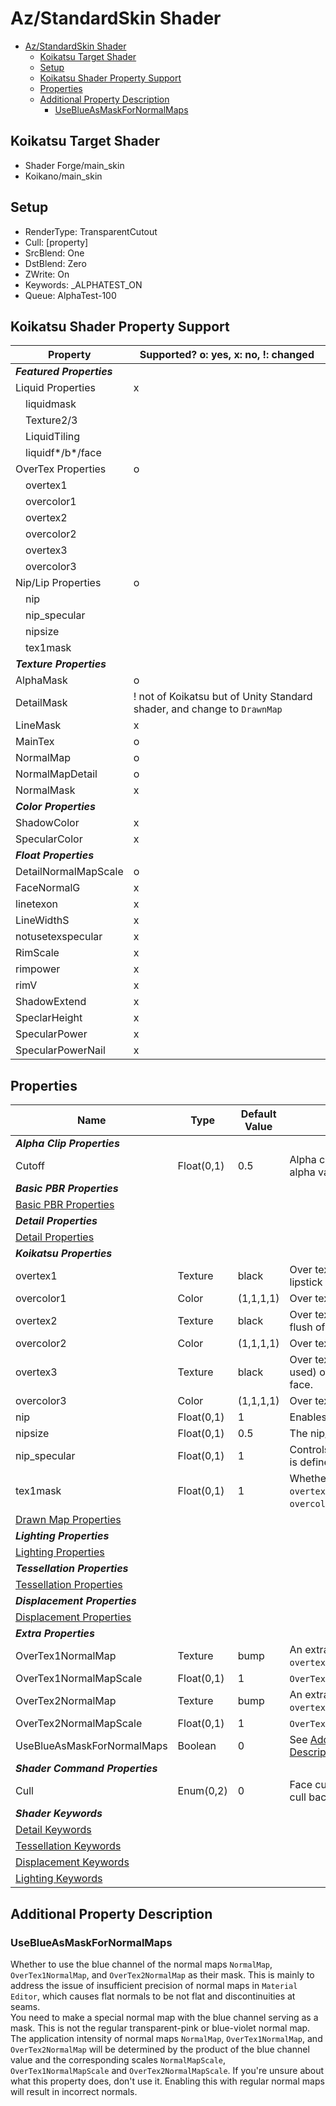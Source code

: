 # Az/StandardSkin Shader

- [Az/StandardSkin Shader](#azstandardskin-shader)
  - [Koikatsu Target Shader](#koikatsu-target-shader)
  - [Setup](#setup)
  - [Koikatsu Shader Property Support](#koikatsu-shader-property-support)
  - [Properties](#properties)
  - [Additional Property Description](#additional-property-description)
    - [UseBlueAsMaskForNormalMaps](#useblueasmaskfornormalmaps)

## Koikatsu Target Shader
- Shader Forge/main_skin
- Koikano/main_skin

## Setup
- RenderType: TransparentCutout
- Cull: [property]
- SrcBlend: One
- DstBlend: Zero
- ZWrite: On
- Keywords: _ALPHATEST_ON
- Queue: AlphaTest-100

## Koikatsu Shader Property Support
| Property                  | Supported? o: yes, x: no, !: changed                                     |
| ------------------------- | ------------------------------------------------------------------------ |
| ***Featured Properties*** |                                                                          |
| Liquid Properties         | x                                                                        |
| &#x3000;liquidmask        |                                                                          |
| &#x3000;Texture2/3        |                                                                          |
| &#x3000;LiquidTiling      |                                                                          |
| &#x3000;liquidf*/b*/face  |                                                                          |
| OverTex Properties        | o                                                                        |
| &#x3000;overtex1          |                                                                          |
| &#x3000;overcolor1        |                                                                          |
| &#x3000;overtex2          |                                                                          |
| &#x3000;overcolor2        |                                                                          |
| &#x3000;overtex3          |                                                                          |
| &#x3000;overcolor3        |                                                                          |
| Nip/Lip Properties        | o                                                                        |
| &#x3000;nip               |                                                                          |
| &#x3000;nip_specular      |                                                                          |
| &#x3000;nipsize           |                                                                          |
| &#x3000;tex1mask          |                                                                          |
| ***Texture Properties***  |                                                                          |
| AlphaMask                 | o                                                                        |
| DetailMask                | ! not of Koikatsu but of Unity Standard shader, and change to `DrawnMap` |
| LineMask                  | x                                                                        |
| MainTex                   | o                                                                        |
| NormalMap                 | o                                                                        |
| NormalMapDetail           | o                                                                        |
| NormalMask                | x                                                                        |
| ***Color Properties***    |                                                                          |
| ShadowColor               | x                                                                        |
| SpecularColor             | x                                                                        |
| ***Float Properties***    |                                                                          |
| DetailNormalMapScale      | o                                                                        |
| FaceNormalG               | x                                                                        |
| linetexon                 | x                                                                        |
| LineWidthS                | x                                                                        |
| notusetexspecular         | x                                                                        |
| RimScale                  | x                                                                        |
| rimpower                  | x                                                                        |
| rimV                      | x                                                                        |
| ShadowExtend              | x                                                                        |
| SpeclarHeight             | x                                                                        |
| SpecularPower             | x                                                                        |
| SpecularPowerNail         | x                                                                        |

## Properties
| Name                                                             | Type       | Default Value | Description                                                                                                                    |
| ---------------------------------------------------------------- | ---------- | ------------- | ------------------------------------------------------------------------------------------------------------------------------ |
| ***Alpha Clip Properties***                                      |            |               |                                                                                                                                |
| Cutoff                                                           | Float(0,1) | 0.5           | Alpha clip threshold value. Pixels with an alpha value below this will be clipped.                                             |
| ***Basic PBR Properties***                                       |            |               |                                                                                                                                |
| [Basic PBR Properties](basic_pbr_properties.md)                  |            |               |                                                                                                                                |
| ***Detail Properties***                                          |            |               |                                                                                                                                |
| [Detail Properties](detail_properties.md#properties)             |            |               |                                                                                                                                |
| ***Koikatsu Properties***                                        |            |               |                                                                                                                                |
| overtex1                                                         | Texture    | black         | Over tex 1 for nipples of the body and lipstick of the face.                                                                   |
| overcolor1                                                       | Color      | (1,1,1,1)     | Over tex 1 color.                                                                                                              |
| overtex2                                                         | Texture    | black         | Over tex 2 for pubic hairs of the body and flush of the face.                                                                  |
| overcolor2                                                       | Color      | (1,1,1,1)     | Over tex 2 color.                                                                                                              |
| overtex3                                                         | Texture    | black         | Over tex 3 for another nipple texture(not used) of the body and eyeshadow of the face.                                         |
| overcolor3                                                       | Color      | (1,1,1,1)     | Over tex 3 color.                                                                                                              |
| nip                                                              | Float(0,1) | 1             | Enables the use of `nipsize`.                                                                                                  |
| nipsize                                                          | Float(0,1) | 0.5           | The nip/lip size.                                                                                                              |
| nip_specular                                                     | Float(0,1) | 1             | Controls the nip/lip specular intensity, which is defined in `overtex1` ***green*** channel.                                   |
| tex1mask                                                         | Float(0,1) | 1             | Whether to use ***red*** and ***green*** channels of `overtex1` to mask and multiply with `overcolor1` to get the final color. |
| [Drawn Map Properties](drawn_map_properties.md)                  |            |               |                                                                                                                                |
| ***Lighting Properties***                                        |            |               |                                                                                                                                |
| [Lighting Properties](lighting_properties.md#properties)         |            |               |                                                                                                                                |
| ***Tessellation Properties***                                    |            |               |                                                                                                                                |
| [Tessellation Properties](tessellation_properties.md#properties) |            |               |                                                                                                                                |
| ***Displacement Properties***                                    |            |               |                                                                                                                                |
| [Displacement Properties](displacement_properties.md#properties) |            |               |                                                                                                                                |
| ***Extra Properties***                                           |            |               |                                                                                                                                |
| OverTex1NormalMap                                                | Texture    | bump          | An extra normal map using the UV of `overtex1` to create details for the nip/lip.                                              |
| OverTex1NormalMapScale                                           | Float(0,1) | 1             | `OverTex1NormalMap` scale.                                                                                                     |
| OverTex2NormalMap                                                | Texture    | bump          | An extra normal map using the UV of `overtex2` to create details for the pubic area.                                           |
| OverTex2NormalMapScale                                           | Float(0,1) | 1             | `OverTex2NormalMap` scale.                                                                                                     |
| UseBlueAsMaskForNormalMaps                                       | Boolean    | 0             | See [Additional Property Description/UseBlueAsMaskForNormalMaps](#useblueasmaskfornormalmaps).                                 |
| ***Shader Command Properties***                                  |            |               |                                                                                                                                |
| Cull                                                             | Enum(0,2)  | 0             | Face culling, 0 - cull off, 1 - cull front, 2 - cull back.                                                                     |
| ***Shader Keywords***                                            |            |               |                                                                                                                                |
| [Detail Keywords](detail_properties.md#keywords)                 |            |               |                                                                                                                                |
| [Tessellation Keywords](tessellation_properties.md#keywords)     |            |               |                                                                                                                                |
| [Displacement Keywords](displacement_properties.md#keywords)     |            |               |                                                                                                                                |
| [Lighting Keywords](lighting_properties.md#keywords)             |            |               |                                                                                                                                |

## Additional Property Description

### UseBlueAsMaskForNormalMaps
Whether to use the blue channel of the normal maps `NormalMap`, `OverTex1NormalMap`, and `OverTex2NormalMap` as their mask. This is mainly to address the issue of insufficient precision of normal maps in `Material Editor`, which causes flat normals to be not flat and discontinuities at seams.  
You need to make a special normal map with the blue channel serving as a mask. This is not the regular transparent-pink or blue-violet normal map. The application intensity of normal maps `NormalMap`, `OverTex1NormalMap`, and `OverTex2NormalMap` will be determined by the product of the blue channel value and the corresponding scales `NormalMapScale`, `OverTex1NormalMapScale` and `OverTex2NormalMapScale`. If you're unsure about what this property does, don't use it. Enabling this with regular normal maps will result in incorrect normals.